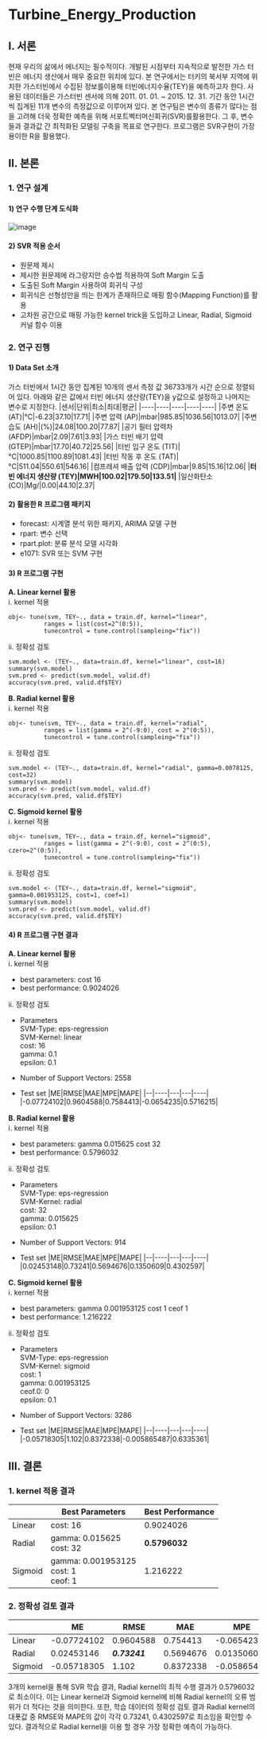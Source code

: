 # Turbine_Energy_Production

## Ⅰ. 서론
현재 우리의 삶에서 에너지는 필수적이다. 개발된 시점부터 지속적으로 발전한 가스 터빈은 에너지 생산에서 매우 중요한 위치에 있다. 본 연구에서는 터키의 북서부 지역에 위치한 가스터빈에서 수집된 정보를이용해 터빈에너지수율(TEY)을 예측하고자 한다. 사용된 데이터들은 가스터빈 센서에 의해 2011. 01. 01. ~ 2015. 12. 31. 기간 동안 1시간 씩 집계된 11개 변수의 측정값으로 이루어져 있다. 본 연구팀은 변수의 종류가 많다는 점을 고려해 더욱 정확한 예측을 위해 서포트벡터머신회귀(SVR)를활용한다. 그 후, 변수들과 결과값 간 최적화된 모델링 구축을 목표로 연구한다. 프로그램은 SVR구현이 가장 용이한 R을 활용했다.

## Ⅱ. 본론
### 1. 연구 설계
#### 1) 연구 수행 단계 도식화
![image](https://user-images.githubusercontent.com/76719920/130251785-ea357aae-dcbd-42b5-a7fd-6342dad65fc2.png)

#### 2) SVR 적용 순서
- 원문제 제시
- 제시한 원문제에 라그랑지안 승수법 적용하여 Soft Margin 도출
- 도출된 Soft Margin 사용하여 회귀식 구성
- 회귀식은 선형성만을 띄는 한계가 존재하므로 매핑 함수(Mapping Function)를 활용
- 고차원 공간으로 매핑 가능한 kernel trick을 도입하고 Linear, Radial, Sigmoid 커널 함수 이용


### 2. 연구 진행
#### 1) Data Set 소개
가스 터빈에서 1시간 동안 집계된 10개의 센서 측정 값 36733개가 시간 순으로 정렬되어 있다. 아래와 같은 값에서 터빈 에너지 생산량(TEY)을 y값으로 설정하고 나머지는 변수로 지정한다.
|센서|단위|최소|최대|평균|
|----|----|----|----|----|
|주변 온도 (AT)|℃|-6.23|37.10|17.71|
|주변 압력 (AP)|mbar|985.85|1036.56|1013.07|
|주변 습도 (AH)|(%)|24.08|100.20|77.87|
|공기 필터 압력차 (AFDP)|mbar|2.09|7.61|3.93|
|가스 터빈 배기 압력 (GTEP)|mbar|17.70|40.72|25.56|
|터빈 입구 온도 (TIT)|°C|1000.85|1100.89|1081.43|
|터빈 작동 후 온도 (TAT)|°C|511.04|550.61|546.16|
|컴프레셔 배출 압력 (CDP)|mbar|9.85|15.16|12.06|
|__터빈 에너지 생산량 (TEY)|MWH|100.02|179.50|133.51|__
|일산화탄소 (CO)|Mg/|0.00|44.10|2.37|


#### 2) 활용한 R 프로그램 패키지
- forecast: 시계열 분석 위한 패키지, ARIMA 모델 구현
- rpart: 변수 선택
- rpart.plot: 분류 분석 모델 시각화
- e1071: SVR 또는 SVM 구현

#### 3) R 프로그램 구현
**A. Linear kernel 활용**
<br>
ⅰ. kernel 적용
```
obj<- tune(svm, TEY~., data = train.df, kernel="linear", 
          ranges = list(cost=2^(0:5)),
          tunecontrol = tune.control(sampleing="fix"))
```
ⅱ. 정확성 검토
```
svm.model <- (TEY~., data=train.df, kernel="linear", cost=16)
summary(svm.model)
svm.pred <- predict(svm.model, valid.df)
accuracy(svm.pred, valid.df$TEY)
```

**B. Radial kernel 활용**
<br>
ⅰ. kernel 적용
```
obj<- tune(svm, TEY~., data = train.df, kernel="radial",
          ranges = list(gamma = 2^(-9:0), cost = 2^(0:5)),
          tunecontrol = tune.control(sampleing="fix"))
```
ⅱ. 정확성 검토
```
svm.model <- (TEY~., data=train.df, kernel="radial", gamma=0.0078125, cost=32)
summary(svm.model)
svm.pred <- predict(svm.model, valid.df)
accuracy(svm.pred, valid.df$TEY)
```

**C. Sigmoid kernel 활용**
<br>
ⅰ. kernel 적용
```
obj<- tune(svm, TEY~., data = train.df, kernel="sigmoid",
          ranges = list(gamma = 2^(-9:0), cost = 2^(0:5), czero=2^(0:5)),
          tunecontrol = tune.control(sampleing="fix"))
```
ⅱ. 정확성 검토
```
svm.model <- (TEY~., data=train.df, kernel="sigmoid", gamma=0.001953125, cost=1, coef=1)
summary(svm.model)
svm.pred <- predict(svm.model, valid.df)
accuracy(svm.pred, valid.df$TEY)
```


#### 4) R 프로그램 구현 결과

**A. Linear kernel 활용**
<br>
ⅰ. kernel 적용
- best parameters: cost 16
- best performance: 0.9024026

ⅱ. 정확성 검토
- Parameters<br>
  SVM-Type: eps-regression<br>
  SVM-Kernel: linear<br>
  cost: 16<br>
  gamma: 0.1<br>
  epsilon: 0.1<br>
  
- Number of Support Vectors: 2558
- Test set
  |ME|RMSE|MAE|MPE|MAPE|
  |--|----|---|---|----|
  |-0.07724102|0.9604588|0.7584413|-0.0654235|0.5716215|


**B. Radial kernel 활용**
<br>
ⅰ. kernel 적용
- best parameters: gamma 0.015625  cost 32
- best performance: 0.5796032

ⅱ. 정확성 검토
- Parameters<br>
  SVM-Type: eps-regression<br>
  SVM-Kernel: radial<br>
  cost: 32<br>
  gamma: 0.015625<br>
  epsilon: 0.1<br>
  
- Number of Support Vectors: 914
- Test set
  |ME|RMSE|MAE|MPE|MAPE|
  |--|----|---|---|----|
  |0.02453148|0.73241|0.5694676|0.1350609|0.4302597|
  
  
 **C. Sigmoid kernel 활용**
  <br>
ⅰ. kernel 적용
- best parameters: gamma 0.001953125  cost 1  ceof 1
- best performance: 1.216222

ⅱ. 정확성 검토
- Parameters<br>
  SVM-Type: eps-regression<br>
  SVM-Kernel: sigmoid<br>
  cost: 1<br>
  gamma: 0.001953125<br>
  ceof.0: 0<br>
  epsilon: 0.1<br>
  
- Number of Support Vectors: 3286
- Test set
  |ME|RMSE|MAE|MPE|MAPE|
  |--|----|---|---|----|
  |-0.05718305|1.102|0.8372338|-0.005865487|0.6335361|
  
  
  
## Ⅲ. 결론
### 1. kernel 적용 결과
||Best Parameters|Best Performance|
|-|--------------|----------------|
|Linear|cost: 16|0.9024026|
|Radial|gamma: 0.015625 <br> cost: 32| **0.5796032**|
|Sigmoid|gamma: 0.001953125 <br> cost: 1 <br> ceof: 1|1.216222|
  
### 2. 정확성 검토 결과
||ME|RMSE|MAE|MPE|MAPE|
|-|--|---|---|---|----|
|Linear|-0.07724102|0.9604588|0.754413|-0.0654235|0.5716215|
|Radial|0.02453146|**_0.73241_**|0.5694676|0.01350609|**_0.4302597_**|
|Sigmoid|-0.05718305|1.102|0.8372338|-0.05865487|0.6335361|

3개의 kernel을 통해 SVR 학습 결과, Radial kernel의 최적 수행 결과가 0.5796032로 최소이다. 이는 Linear kernel과 Sigmoid kernel에 비해 Radial kernel의 오류 범위가 더 적다는 것을 의미한다. 또한, 학습 데이터의 정확성 검토 결과 Radial kernel의 대푯값 중 RMSE와 MAPE의 값이 각각 0.73241, 0.4302597로 최소임을 확인할 수 있다. 결과적으로 Radial kernel을 이용 할 경우 가장 정확한 예측이 가능하다.

  
  
  
